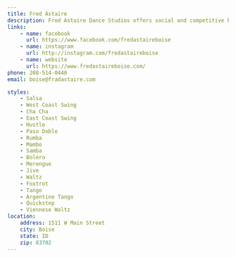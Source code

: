 ```yaml
---
title: Fred Astaire
description: Fred Astaire Dance Studios offers social and competitive ballroom dance classes and lessons in Boise, Idaho. Start dancing today!
links:
    - name: facebook
      url: https://www.facebook.com/fredastaireboise
    - name: instagram
      url: http://instagram.com/fredastaireboise
    - name: website
      url: https://www.fredastaireboise.com/
phone: 208-514-0440
email: boise@fradastaire.com

styles: 
    - Salsa
    - West Coast Swing
    - Cha Cha
    - East Coast Swing
    - Hustle
    - Paso Doble
    - Rumba
    - Mambo
    - Samba
    - Bolero
    - Merengue
    - Jive
    - Waltz
    - Foxtrot
    - Tango
    - Argentine Tango
    - Quickstep
    - Viennese Waltz
location:
    address: 1511 W Main Street
    city: Boise
    state: ID
    zip: 83702
---
```

